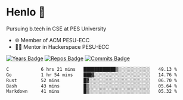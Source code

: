
# Henlo 🌊

Pursuing b.tech in CSE at PES University

 - 🌐 Member of ACM PESU-ECC
 - 👨‍💻 Mentor in Hackerspace PESU-ECC

 [![Years Badge](https://badges.pufler.dev/years/bwaklog)](https://badges.pufler.dev) 
 [![Repos Badge](https://badges.pufler.dev/repos/bwaklog)](https://badges.pufler.dev)
 [![Commits Badge](https://badges.pufler.dev/commits/monthly/bwaklog)](https://badges.pufler.dev)

<!--START_SECTION:waka-->

```txt
C            6 hrs 21 mins   ████████████▒░░░░░░░░░░░░   49.13 %
Go           1 hr 54 mins    ███▓░░░░░░░░░░░░░░░░░░░░░   14.76 %
Rust         52 mins         █▓░░░░░░░░░░░░░░░░░░░░░░░   06.70 %
Bash         43 mins         █▒░░░░░░░░░░░░░░░░░░░░░░░   05.64 %
Markdown     41 mins         █▒░░░░░░░░░░░░░░░░░░░░░░░   05.32 %
```

<!--END_SECTION:waka-->

